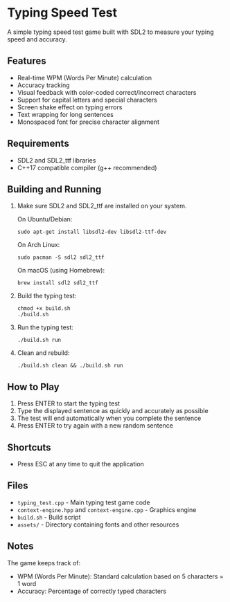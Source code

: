 # Typing Speed Test

A simple typing speed test game built with SDL2 to measure your typing speed and accuracy.

## Features

- Real-time WPM (Words Per Minute) calculation
- Accuracy tracking
- Visual feedback with color-coded correct/incorrect characters
- Support for capital letters and special characters
- Screen shake effect on typing errors
- Text wrapping for long sentences
- Monospaced font for precise character alignment

## Requirements

- SDL2 and SDL2_ttf libraries
- C++17 compatible compiler (g++ recommended)

## Building and Running

1. Make sure SDL2 and SDL2_ttf are installed on your system.

   On Ubuntu/Debian:
   ```
   sudo apt-get install libsdl2-dev libsdl2-ttf-dev
   ```

   On Arch Linux:
   ```
   sudo pacman -S sdl2 sdl2_ttf
   ```

   On macOS (using Homebrew):
   ```
   brew install sdl2 sdl2_ttf
   ```

2. Build the typing test:
   ```
   chmod +x build.sh
   ./build.sh
   ```

3. Run the typing test:
   ```
   ./build.sh run
   ```

4. Clean and rebuild:
   ```
   ./build.sh clean && ./build.sh run
   ```

## How to Play

1. Press ENTER to start the typing test
2. Type the displayed sentence as quickly and accurately as possible
3. The test will end automatically when you complete the sentence
4. Press ENTER to try again with a new random sentence

## Shortcuts

- Press ESC at any time to quit the application

## Files

- `typing_test.cpp` - Main typing test game code
- `context-engine.hpp` and `context-engine.cpp` - Graphics engine
- `build.sh` - Build script
- `assets/` - Directory containing fonts and other resources

## Notes

The game keeps track of:
- WPM (Words Per Minute): Standard calculation based on 5 characters = 1 word
- Accuracy: Percentage of correctly typed characters 